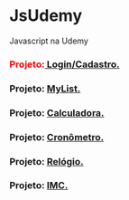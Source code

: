 # JsUdemy
 Javascript na Udemy

<h3 style="color: red;">Projeto:<a href="https://sylu4n.github.io/JsUdemy/exercicios/Login%20e%20Cadastro/" target="_blank"> Login/Cadastro.</a></h3>

<h3>Projeto: <a href="https://sylu4n.github.io/JsUdemy/exercicios/Lista/index.html">MyList.</a></h3>

<h3>Projeto: <a href="https://sylu4n.github.io/JsUdemy/exercicios/Calculadora/index.html">Calculadora.</a></h3>

<h3>Projeto: <a href="https://sylu4n.github.io/JsUdemy/exercicios/Cronometro/index.html">Cronômetro.</a></h3>

<h3>Projeto: <a href="https://sylu4n.github.io/JsUdemy/exercicios/Relogio/index.html">Relógio.</a></h3>

<h3>Projeto: <a href="https://sylu4n.github.io/JsUdemy/exercicios/IMC/index.html">IMC.</a></h3>

